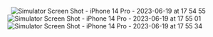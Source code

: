 &nbsp;&nbsp;![Simulator Screen Shot - iPhone 14 Pro - 2023-06-19 at 17 54 55](https://github.com/kadiroruc/ProjectsOnHackingWithSwift/assets/92309764/7c297b9b-550e-446e-abc6-8032da7d92e6)
![Simulator Screen Shot - iPhone 14 Pro - 2023-06-19 at 17 55 01](https://github.com/kadiroruc/ProjectsOnHackingWithSwift/assets/92309764/db4f23d4-1839-4696-a285-91f02737cb2b)
![Simulator Screen Shot - iPhone 14 Pro - 2023-06-19 at 17 55 34](https://github.com/kadiroruc/ProjectsOnHackingWithSwift/assets/92309764/2a93dde5-66fd-4a2a-8dfd-3ac3f1f17823)
